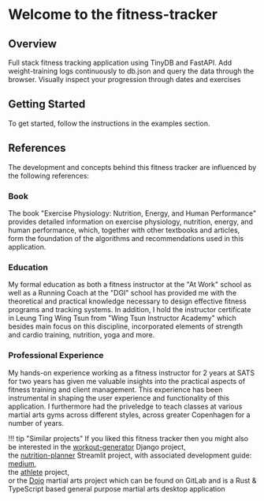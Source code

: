 # Welcome to the fitness-tracker

## Overview

Full stack fitness tracking application using TinyDB and FastAPI.
Add weight-training logs continuously to db.json and query the data through the browser.
Visually inspect your progression through dates and exercises

## Getting Started

To get started, follow the instructions in the examples section.

## References

The development and concepts behind this fitness tracker are influenced by the following references:

### Book

The book "Exercise Physiology: Nutrition, Energy, and Human Performance" provides detailed information on exercise physiology, nutrition, energy, and human performance, which, together with other textbooks and articles, form the foundation of the algorithms and recommendations used in this application.

### Education

My formal education as both a fitness instructor at the "At Work" school as well as a Running Coach at the "DGI" school has provided me with the theoretical and practical knowledge necessary to design effective fitness programs and tracking systems. In addition, I hold the instructor certificate in Leung Ting Wing Tsun from "Wing Tsun Instructor Academy" which besides main focus on this discipline, incorporated elements of strength and cardio training, nutrition, yoga and more.

### Professional Experience

My hands-on experience working as a fitness instructor for 2 years at SATS for two years has given me valuable insights into the practical aspects of fitness training and client management. This experience has been instrumental in shaping the user experience and functionality of this application. I furthermore had the priveledge to teach classes at various martial arts gyms across different styles, across greater Copenhagen for a number of years.

!!! tip "Similar projects"
    If you liked this fitness tracker then you might also be interested in
    the [workout-generator](https://github.com/TheNewThinkTank/workout-generator) Django project,<br>
    the [nutrition-planner](https://github.com/TheNewThinkTank/nutrition-planner) Streamlit project, with associated development guide:<br>
    [medium](https://medium.com/@GustavCollinRasmussen/build-a-nutrition-app-on-streamlit-8c4f01229989),<br>
    the [athlete](https://github.com/TheNewThinkTank/athlete) project,<br>
    or the [Dojo](https://gitlab.com/sports-tracking/dojo) martial arts project
    which can be found on GitLab and is a Rust & TypeScript based general purpose martial arts desktop application
